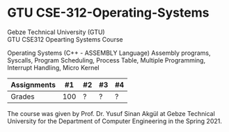 # GTU CSE-312-Operating-Systems
Gebze Technical University (GTU)<br />
GTU CSE312 Opearting Systems Course

Operating Systems (C++ - ASSEMBLY Language) Assembly programs, Syscalls, Program Scheduling, Process Table, Multiple Programming, Interrupt Handling, Micro Kernel

|Assignments |#1 | #2| #3 | #4 |
|--- | --- | --- | --- | --- |
|Grades | 100 | ? | ? | ? | 


The course was given by Prof. Dr. Yusuf Sinan Akgül at Gebze Technical University for the Department of Computer Engineering in the Spring 2021.
